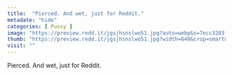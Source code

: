 ```yaml
---
title:  "Pierced. And wet, just for Reddit."
metadate: "hide"
categories: [ Pussy ]
image: "https://preview.redd.it/jgsjhsnslwo51.jpg?auto=webp&s=7ecc3283fbfd60849f877416afb7b5067e17d6b0"
thumb: "https://preview.redd.it/jgsjhsnslwo51.jpg?width=640&crop=smart&auto=webp&s=f44059103473f159205623b48fd7f15925ab06d0"
visit: ""
---
```

Pierced. And wet, just for Reddit.
